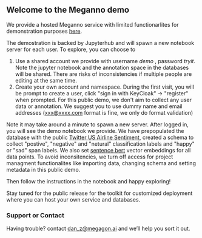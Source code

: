 ## Welcome to the Meganno demo

We provide a hosted Meganno service with limited functionarlites for demonstration purposes [here](http://13.52.218.71/).

The demostration is backed by Jupyterhub and will spawn a new notebook server for each user.
To explore, you can choose to 
1. Use a shared account we provide with username *demo* , password *tryit*. Note the jupyter notebook and the annotation space in the databases will be shared. There are risks of inconsistencies if multiple people are editing at the same time.
2. Create your own account and namespace. During the first visit, you will be prompt to create a user, click "sign in with KeyCloak" -> "register" when prompted. For this public demo, we don't aim to collect any user data or annotation. We suggest you to use dummy name and email addresses (xxx@xxxx.com format is fine, we only do format validation)

Note it may take around a minute to spawn a new server. After logged in, you will see the demo notebook we provide. We have prepopulated the database with the public [Twitter US Airline Sentiment](https://www.kaggle.com/crowdflower/twitter-airline-sentiment), created a schema to collect "postive", "negative" and "netural" classification labels and "happy" or "sad" span labels. We also set [sentence bert](https://huggingface.co/sentence-transformers) vector embeddings for all data points. To avoid inconsitencies, we turn off access for project managment functionalites like importing data, changing schema and setting metadata in this public demo.

Then follow the instructions in the notebook and happy exploring!


Stay tuned for the public release for the toolkit for customized deployment where you can host your own service and databases.


### Support or Contact

Having trouble? contact dan_z@megagon.ai and we’ll help you sort it out.
